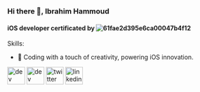 ### Hi there 👋, Ibrahim Hammoud
####  iOS developer certificated by ![61fae2d395e6ca00047b4f12](https://github.com/ibrahimhmd/ibrahimhmd/assets/46127624/69cbc997-10f7-4d86-b337-5a66c4c8dc98)




Skills:  

- 🔭 Coding with a touch of creativity, powering iOS innovation.


[<img src='https://cdn.jsdelivr.net/npm/simple-icons@3.0.1/icons/dev-dot-to.svg' alt='dev' height='40'>](https://dev.to/https://dev.to/ibrahimhmd)  [<img src='https://cdn.jsdelivr.net/npm/simple-icons@3.0.1/icons/hashnode.svg' alt='dev' height='40'>](https://hashnode.com/@Ihmdbr)  [<img src='https://cdn.jsdelivr.net/npm/simple-icons@3.0.1/icons/twitter.svg' alt='twitter' height='40'>](https://twitter.com/http://twitter.com/ihmdbr)  [<img src='https://cdn.jsdelivr.net/npm/simple-icons@3.0.1/icons/linkedin.svg' alt='linkedin' height='40'>](https://www.linkedin.com/in/ibrahim-hammoud-6050781b9/)  


